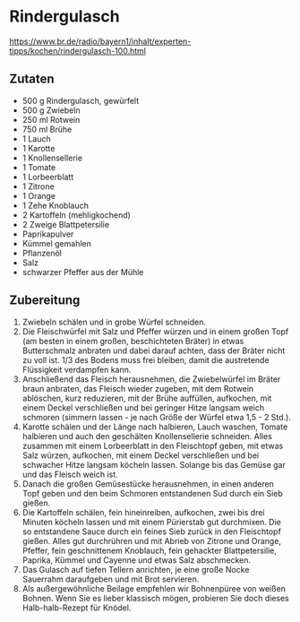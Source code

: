 # Rindergulasch

<https://www.br.de/radio/bayern1/inhalt/experten-tipps/kochen/rindergulasch-100.html>

## Zutaten

* 500 g Rindergulasch, gewürfelt
* 500 g Zwiebeln
* 250 ml Rotwein
* 750 ml Brühe
* 1 Lauch
* 1 Karotte
* 1 Knollensellerie
* 1 Tomate
* 1 Lorbeerblatt
* 1 Zitrone
* 1 Orange
* 1 Zehe Knoblauch
* 2 Kartoffeln (mehligkochend)
* 2 Zweige Blattpetersilie
* Paprikapulver
* Kümmel gemahlen
* Pflanzenöl
* Salz
* schwarzer Pfeffer aus der Mühle

## Zubereitung

1. Zwiebeln schälen und in grobe Würfel schneiden.
1. Die Fleischwürfel mit Salz und Pfeffer würzen und in einem großen Topf (am besten in einem großen, beschichteten Bräter) in etwas Butterschmalz anbraten und dabei darauf achten, dass der Bräter nicht zu voll ist. 1/3 des Bodens muss frei bleiben, damit die austretende Flüssigkeit verdampfen kann.
1. Anschließend das Fleisch herausnehmen, die Zwiebelwürfel im Bräter braun anbraten, das Fleisch wieder zugeben, mit dem Rotwein ablöschen, kurz reduzieren, mit der Brühe auffüllen, aufkochen, mit einem Deckel verschließen und bei geringer Hitze langsam weich schmoren (simmern lassen - je nach Größe der Würfel etwa 1,5 - 2 Std.).
1. Karotte schälen und der Länge nach halbieren, Lauch waschen, Tomate halbieren und auch den geschälten Knollensellerie schneiden. Alles zusammen mit einem Lorbeerblatt in den Fleischtopf geben, mit etwas Salz würzen, aufkochen, mit einem Deckel verschließen und bei schwacher Hitze langsam köcheln lassen. Solange bis das Gemüse gar und das Fleisch weich ist. 
1. Danach die großen Gemüsestücke herausnehmen, in einen anderen Topf geben und den beim Schmoren entstandenen Sud durch ein Sieb gießen.
1. Die Kartoffeln schälen, fein hineinreiben, aufkochen, zwei bis drei Minuten köcheln lassen und mit einem Pürierstab gut durchmixen. Die so entstandene Sauce durch ein feines Sieb zurück in den Fleischtopf gießen. Alles gut durchrühren und mit Abrieb von Zitrone und Orange, Pfeffer, fein geschnittenem Knoblauch, fein gehackter Blattpetersilie, Paprika, Kümmel und Cayenne und etwas Salz abschmecken.
1. Das Gulasch auf tiefen Tellern anrichten, je eine große Nocke Sauerrahm daraufgeben und mit Brot servieren.
1. Als außergewöhnliche Beilage empfehlen wir Bohnenpüree von weißen Bohnen. Wenn Sie es lieber klassisch mögen, probieren Sie doch dieses Halb-halb-Rezept für Knödel.

